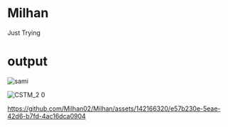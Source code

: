 # Milhan
Just Trying
# output
![sami](https://github.com/Milhan02/Milhan/assets/142166320/36a5e67a-0b79-494d-a769-02d5312d02cc)

![CSTM_2 0](https://github.com/Milhan02/Milhan/assets/142166320/0fa91848-c03c-4a9f-96a9-7794ac071125)






https://github.com/Milhan02/Milhan/assets/142166320/e57b230e-5eae-42d6-b7fd-4ac16dca0904




